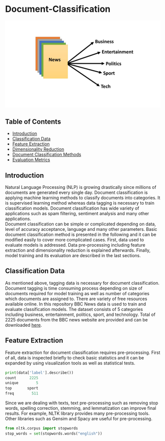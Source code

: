 # Document-Classification
![](https://github.com/seanaba/Document-Classification/blob/master/doc/pic/pic1.jpg)
## **Table of Contents**
- [Introduction](#intro)
- [Classification Data](#cd)
- [Feature Extraction](#fe)
- [Dimensionality Reduction](#dr)
- [Document Classification Methods](#cm)
- [Evaluation Metrics](#em)
<a name="intro"></a>
## Introduction
Natural Language Processing (NLP) is growing drastically since millions of documents are generated every single day. Document classification is applying machine learning methods to classify documents into categories. It is supervised learning method whereas data tagging is necessary to train classification models. Document classification has wide variety of applications such as spam filtering, sentiment analysis and many other applications.  
Document classification can be simple or complicated depending on data, level of accuracy acceptance, language and many other parameters. Basic document classification method is presented in the following and it can be modified easily to cover more complicated cases. 
First, data used to evaluate models is addressed. Data pre-processing including feature extraction and dimensionality reduction is explained afterwards. Finally, model training and its evaluation are described in the last sections. 
<a name="cd"></a>
## Classification Data
As mentioned above, tagging data is necessary for document classification. Document tagging is time consuming process depending on size of documents required for model training as well as number of categories which documents are assigned to. There are variety of free resources available online. In this repository BBC News data is used to train and evaluate classification models. The dataset consists of 5 categories including business, entertainment, politics, sport, and technology. Total of 2225 documents from the BBC news website are provided and can be downloaded [here]( http://mlg.ucd.ie/datasets/bbc.html).
<a name="fe"></a>
## Feature Extraction
Feature extraction for document classification requires pre-processing. First of all, data is inspected briefly to check basic statistics and it can be expanded by using visualization tools as well as statistical tests. 
```python
print(data['label'].describe())
count      2225
unique        5
top       sport
freq        511
```
Since we are dealing with texts, text pre-processing such as removing stop words, spelling correction, stemming, and lemmatization can improve final results. For example, NLTK library provides many pre-processing tools. Other libraries such as Gensim and Spacy are useful for pre-processing.
```python
from nltk.corpus import stopwords
stop_words = set(stopwords.words("english"))
```

